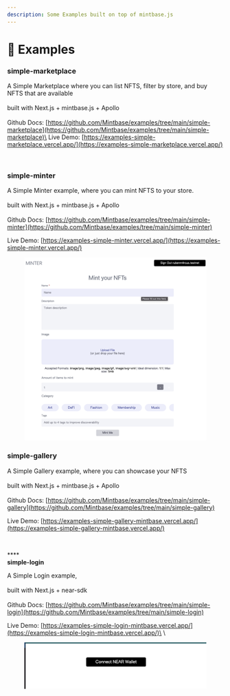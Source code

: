 ```yaml
---
description: Some Examples built on top of mintbase.js
---
```


# 📄 Examples

### **simple-marketplace**

A Simple Marketplace where you can list NFTS, filter by store, and buy NFTS that are available\
\
built with Next.js + mintbase.js + Apollo\
\
Github Docs: [https://github.com/Mintbase/examples/tree/main/simple-marketplace](https://github.com/Mintbase/examples/tree/main/simple-marketplace)\
Live Demo: [https://examples-simple-marketplace.vercel.app/](https://examples-simple-marketplace.vercel.app/)

<figure><img src="../.gitbook/assets/Screen Shot 2022-09-09 at 16.13.06.png" alt=""><figcaption></figcaption></figure>

### **simple-minter**

A Simple Minter example, where you can mint NFTS to your store.\
\
built with Next.js + mintbase.js + Apollo\
\
Github Docs: [https://github.com/Mintbase/examples/tree/main/simple-minter](https://github.com/Mintbase/examples/tree/main/simple-minter)

Live Demo: [https://examples-simple-minter.vercel.app/](https://examples-simple-minter.vercel.app/)

<figure><img src="../.gitbook/assets/Screen Shot 2022-09-09 at 16.15.58.png" alt=""><figcaption></figcaption></figure>

### **simple-gallery**

A Simple Gallery example, where you can showcase your NFTS\
\
built with Next.js + mintbase.js + Apollo\
\
Github Docs: [https://github.com/Mintbase/examples/tree/main/simple-gallery](https://github.com/Mintbase/examples/tree/main/simple-gallery)

Live Demo: [https://examples-simple-gallery-mintbase.vercel.app/](https://examples-simple-gallery-mintbase.vercel.app/)

<figure><img src="../.gitbook/assets/Screen Shot 2022-09-09 at 16.40.16.png" alt=""><figcaption></figcaption></figure>

****\
**simple-login**

A Simple Login example, \
\
built with Next.js + near-sdk\
\
Github Docs: [https://github.com/Mintbase/examples/tree/main/simple-login](https://github.com/Mintbase/examples/tree/main/simple-login)

Live Demo: [https://examples-simple-login-mintbase.vercel.app/](https://examples-simple-login-mintbase.vercel.app/)\
\


<figure><img src="../.gitbook/assets/Screen Shot 2022-09-09 at 16.54.24.png" alt=""><figcaption></figcaption></figure>
